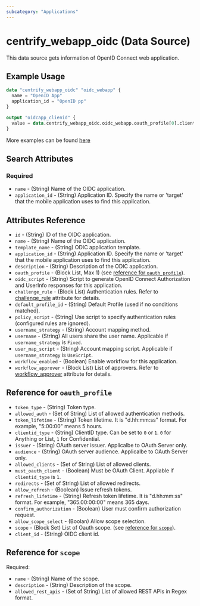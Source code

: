 ```yaml
---
subcategory: "Applications"
---
```


# centrify_webapp_oidc (Data Source)

This data source gets information of OpenID Connect web application.

## Example Usage

```terraform
data "centrify_webapp_oidc" "oidc_webapp" {
  name = "OpenID App"
  application_id = "OpenID pp"
}

output "oidcapp_clienid" {
  value = data.centrify_webapp_oidc.oidc_webapp.oauth_profile[0].client_id
}
```

More examples can be found [here](https://github.com/marcozj/terraform-provider-centrify/tree/main/examples/centrify_webapp_oidc)

## Search Attributes

### Required

- `name` - (String) Name of the OIDC application.
- `application_id` - (String) Application ID. Specify the name or 'target' that the mobile application uses to find this application.

## Attributes Reference

- `id` - (String) ID of the OIDC application.
- `name` - (String) Name of the OIDC application.
- `template_name` - (String) ODIC application template.
- `application_id` - (String) Application ID. Specify the name or 'target' that the mobile application uses to find this application.
- `description` - (String) Description of the ODIC application.
- `oauth_profile` - (Block List, Max 1) (see [reference for `oauth_profile`](#reference-for-oauth_profile)).
- `oidc_script` - (String) Script to generate OpenID Connect Authorization and UserInfo responses for this application.
- `challenge_rule` - (Block List) Authentication rules. Refer to [challenge_rule](./attribute_challengerule.md) attribute for details.
- `default_profile_id` - (String) Default Profile (used if no conditions matched).
- `policy_script` - (String) Use script to specify authentication rules (configured rules are ignored).
- `username_strategy` - (String) Account mapping method.
- `username` - (String) All users share the user name. Applicable if `username_strategy` is `Fixed`.
- `user_map_script` - (String) Account mapping script. Applicable if `username_strategy` is `UseScript`.
- `workflow_enabled` - (Boolean) Enable workflow for this application.
- `workflow_approver` - (Block List) List of approvers. Refer to [workflow_approver](./attribute_workflow_approver.md) attribute for details.

## Reference for `oauth_profile`

- `token_type` - (String) Token type.
- `allowed_auth` - (Set of String) List of allowed authentication methods.
- `token_lifetime` - (String) Token lifetime. It is "d.hh:mm:ss" format. For example, "5:00:00" means 5 hours.
- `clientid_type` - (String) ClientID type. Can be set to `0` or `1`. `0` for Anything or List, `1` for Confidential.
- `issuer` - (String) OAuth server issuer. Applicalbe to OAuth Server only.
- `audience` - (String) OAuth server audience. Applicalbe to OAuth Server only.
- `allowed_clients` - (Set of String) List of allowed clients.
- `must_oauth_client` - (Boolean) Must be OAuth Client. Appliable if `clientid_type` is `1`.
- `redirects` - (Set of String) List of allowed redirects.
- `allow_refresh` - (Boolean) Issue refresh tokens.
- `refresh_lifetime` - (String) Refresh token lifetime. It is "d.hh:mm:ss" format. For example, "365.00:00:00" means 365 days.
- `confirm_authorization` - (Boolean) User must confirm authorization request.
- `allow_scope_select` - (Boolan) Allow scope selection.
- `scope` - (Block Set) List of Oauth scope. (see [reference for `scope`](#reference-for-scope)).
- `client_id` - (String) OIDC client id.

## Reference for `scope`

Required:

- `name` - (String) Name of the scope.
- `description` - (String) Description of the scope.
- `allowed_rest_apis` - (Set of String) List of allowed REST APIs in Regex format.
